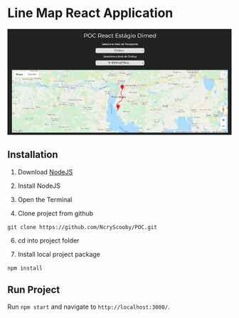 # Line Map React Application

![Screenshot](img/POCimg.png)

## Installation

1. Download [NodeJS](https://nodejs.org/pt-br/download/)

3. Install NodeJS

4. Open the Terminal

5. Clone project from github
````
git clone https://github.com/NcryScooby/POC.git
````
6. cd into project folder

7. Install local project package
````
npm install
````

## Run Project

Run `npm start` and navigate to `http://localhost:3000/`.
